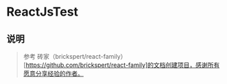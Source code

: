 # ReactJsTest

## 说明
> 参考 砖家（brickspert/react-family）[https://github.com/brickspert/react-family]的文档创建项目，感谢所有愿意分享经验的作者。